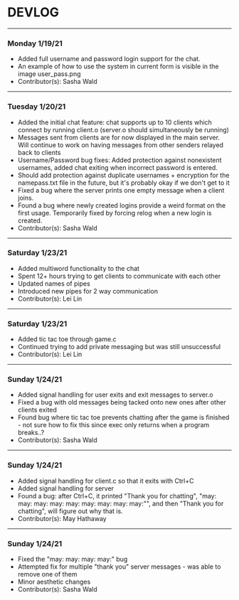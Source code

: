 # DEVLOG

---

### Monday 1/19/21

- Added full username and password login support for the chat.
- An example of how to use the system in current form is visible in the image user_pass.png
- Contributor(s): Sasha Wald

---

### Tuesday 1/20/21

- Added the initial chat feature: chat supports up to 10 clients which connect by running client.o (server.o should simultaneously be running)
- Messages sent from clients are for now displayed in the main server. Will continue to work on having messages from other senders relayed back to clients
- Username/Password bug fixes: Added protection against nonexistent usernames, added chat exiting when incorrect password is entered.
- Should add protection against duplicate usernames + encryption for the namepass.txt file in the future, but it's probably okay if we don't get to it
- Fixed a bug where the server prints one empty message when a client joins.
- Found a bug where newly created logins provide a weird format on the first usage. Temporarily fixed by forcing relog when a new login is created.
- Contributor(s): Sasha Wald

---

### Saturday 1/23/21
- Added multiword functionality to the chat
- Spent 12+ hours trying to get clients to communicate with each other
- Updated names of pipes
- Introduced new pipes for 2 way communication
- Contributor(s): Lei Lin

---

### Saturday 1/23/21
- Added tic tac toe through game.c
- Continued trying to add private messaging but was still unsuccessful
- Contributor(s): Lei Lin

---

### Sunday 1/24/21
- Added signal handling for user exits and exit messages to server.o
- Fixed a bug with old messages being tacked onto new ones after other clients exited
- Found bug where tic tac toe prevents chatting after the game is finished - not sure how to fix this since exec only returns when a program breaks..?
- Contributor(s): Sasha Wald

---

### Sunday 1/24/21
- Added signal handling for client.c so that it exits with Ctrl+C
- Added signal handling for server
- Found a bug: after Ctrl+C, it printed "Thank you for chatting", "may: may: may: may: may: may: may: may: may:"", and then "Thank you for chatting", will figure out why that is.
- Contributor(s): May Hathaway

---

### Sunday 1/24/21
- Fixed the "may: may: may: may:" bug
- Attempted fix for multiple "thank you" server messages - was able to remove one of them
- Minor aesthetic changes
- Contributor(s): Sasha Wald
